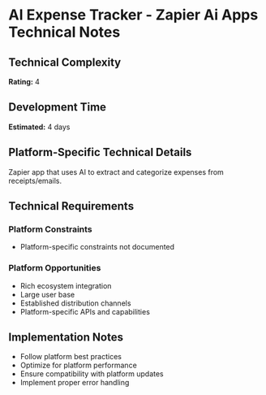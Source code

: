 # AI Expense Tracker - Zapier Ai Apps Technical Notes

## Technical Complexity
**Rating:** 4

## Development Time
**Estimated:** 4 days

## Platform-Specific Technical Details
Zapier app that uses AI to extract and categorize expenses from receipts/emails.

## Technical Requirements

### Platform Constraints
- Platform-specific constraints not documented

### Platform Opportunities
- Rich ecosystem integration
- Large user base
- Established distribution channels
- Platform-specific APIs and capabilities

## Implementation Notes
- Follow platform best practices
- Optimize for platform performance
- Ensure compatibility with platform updates
- Implement proper error handling
